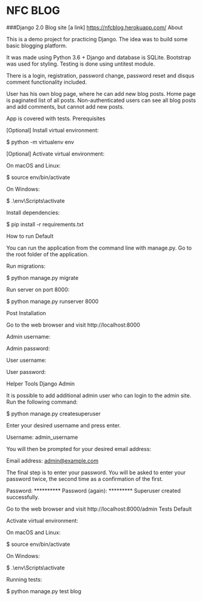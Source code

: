 # NFC BLOG
###Django 2.0 Blog site
[a link] https://nfcblog.herokuapp.com/
About

This is a demo project for practicing Django. The idea was to build some basic blogging platform.

It was made using Python 3.6 + Django and database is SQLite. Bootstrap was used for styling. Testing is done using untitest module.

There is a login, registration, password change, password reset and disqus comment functionality included.

User has his own blog page, where he can add new blog posts. Home page is paginated list of all posts. Non-authenticated users can see all blog posts and add comments, but cannot add new posts.

App is covered with tests.
Prerequisites

[Optional] Install virtual environment:

$ python -m virtualenv env

[Optional] Activate virtual environment:

On macOS and Linux:

$ source env/bin/activate

On Windows:

$ .\env\Scripts\activate

Install dependencies:

$ pip install -r requirements.txt

How to run
Default

You can run the application from the command line with manage.py. Go to the root folder of the application.

Run migrations:

$ python manage.py migrate

Run server on port 8000:

$ python manage.py runserver 8000

Post Installation

Go to the web browser and visit http://localhost:8000

Admin username: 

Admin password: 

User username: 

User password: 

Helper Tools
Django Admin

It is possible to add additional admin user who can login to the admin site. Run the following command:

$ python manage.py createsuperuser

Enter your desired username and press enter.

Username: admin_username

You will then be prompted for your desired email address:

Email address: admin@example.com

The final step is to enter your password. You will be asked to enter your password twice, the second time as a confirmation of the first.

Password: **********
Password (again): *********
Superuser created successfully.

Go to the web browser and visit http://localhost:8000/admin
Tests
Default

Activate virtual environment:

On macOS and Linux:

$ source env/bin/activate

On Windows:

$ .\env\Scripts\activate

Running tests:

$ python manage.py test blog
